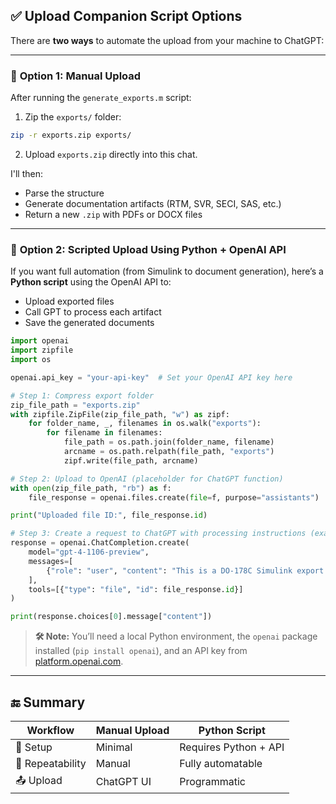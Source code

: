 ## ✅ Upload Companion Script Options

There are **two ways** to automate the upload from your machine to ChatGPT:

---

### 🔁 **Option 1: Manual Upload**

After running the `generate_exports.m` script:

1. Zip the `exports/` folder:

```bash
zip -r exports.zip exports/
```

2. Upload `exports.zip` directly into this chat.

I'll then:

* Parse the structure
* Generate documentation artifacts (RTM, SVR, SECI, SAS, etc.)
* Return a new `.zip` with PDFs or DOCX files

---

### 🤖 **Option 2: Scripted Upload Using Python + OpenAI API**

If you want full automation (from Simulink to document generation), here’s a **Python script** using the OpenAI API to:

* Upload exported files
* Call GPT to process each artifact
* Save the generated documents

```python
import openai
import zipfile
import os

openai.api_key = "your-api-key"  # Set your OpenAI API key here

# Step 1: Compress export folder
zip_file_path = "exports.zip"
with zipfile.ZipFile(zip_file_path, "w") as zipf:
    for folder_name, _, filenames in os.walk("exports"):
        for filename in filenames:
            file_path = os.path.join(folder_name, filename)
            arcname = os.path.relpath(file_path, "exports")
            zipf.write(file_path, arcname)

# Step 2: Upload to OpenAI (placeholder for ChatGPT function)
with open(zip_file_path, "rb") as f:
    file_response = openai.files.create(file=f, purpose="assistants")

print("Uploaded file ID:", file_response.id)

# Step 3: Create a request to ChatGPT with processing instructions (example only)
response = openai.ChatCompletion.create(
    model="gpt-4-1106-preview",
    messages=[
        {"role": "user", "content": "This is a DO-178C Simulink export. Generate RTM, SVR, SECI, SAS from the uploaded zip."}
    ],
    tools=[{"type": "file", "id": file_response.id}]
)

print(response.choices[0].message["content"])
```

> **🛠 Note:** You’ll need a local Python environment, the `openai` package installed (`pip install openai`), and an API key from [platform.openai.com](https://platform.openai.com/).

---

## 🔚 Summary

| Workflow         | Manual Upload | Python Script         |
| ---------------- | ------------- | --------------------- |
| 🔧 Setup         | Minimal       | Requires Python + API |
| 🔁 Repeatability | Manual        | Fully automatable     |
| 📤 Upload        | ChatGPT UI    | Programmatic          |
